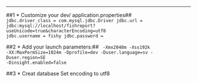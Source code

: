 

* * *

##1 * Customize your dev/ application.properties##
<code>
	jdbc.driver_class = com.mysql.jdbc.Driver
	jdbc.url = jdbc:mysql://localhost/fishreport?useUnicode=true&characterEncoding=utf8
	jdbc.username = fishy
	jdbc.password =
</code>


##2 * Add your launch parameters:##
<code>
	-Xmx2048m -Xss192k -XX:MaxPermSize=1024m -Dprofile=dev -Duser.language=sv -Duser.region=SE -Dinsight.enabled=false
</code>

##3 * Creat database
Set encoding to utf8
